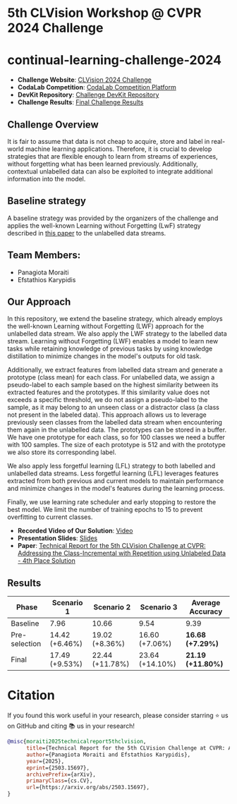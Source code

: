 # 5th CLVision Workshop @ CVPR 2024 Challenge
# continual-learning-challenge-2024

- **Challenge Website**: [CLVision 2024 Challenge](https://sites.google.com/view/clvision2024/challenge) 
- **CodaLab Competition**: [CodaLab Competition Platform](https://codalab.lisn.upsaclay.fr/competitions/17780)   
- **DevKit Repository**: [Challenge DevKit Repository](https://github.com/ContinualAI/clvision-challenge-2024)       
- **Challenge Results**: [Final Challenge Results](https://sites.google.com/view/clvision2024/challenge/challenge-results)   

## Challenge Overview
It is fair to assume that data is not cheap to acquire, store and label in real-world machine learning applications. Therefore, it is crucial to develop strategies that are flexible enough to learn from streams of experiences, without forgetting what has been learned previously. Additionally, contextual unlabelled data can also be exploited to integrate additional information into the model.

## Baseline strategy
A baseline strategy was provided by the organizers of the challenge and applies the well-known Learning without Forgetting (LwF) strategy described in [this paper](https://arxiv.org/abs/1606.09282) to the unlabelled data streams. 

## Team Members:
- Panagiota Moraiti 
- Efstathios Karypidis

## Our Approach
In this repository, we extend the baseline strategy, which already employs the well-known Learning without Forgetting (LWF) approach for the unlabelled data stream. We also apply the LWF strategy to the labelled data stream. 
Learning without Forgetting (LWF) enables a model to learn new tasks while retaining knowledge of previous tasks by using knowledge distillation to minimize changes in the model's outputs for old task.

Additionally, we extract features from labelled data stream and generate a prototype (class mean) for each class. For unlabelled data, we assign a pseudo-label to each sample based on the highest similarity between its extracted features and the prototypes. If this similarity value does not exceeds a specific threshold, we do not assign a pseudo-label to the sample, as it may belong to an unseen class or a distractor class (a class not present in the labeled data). This approach allows us to leverage previously seen classes from the labelled data stream when encountering them again in the unlabelled data. The prototypes can be stored in a buffer. We have one prototype for each class, so for 100 classes we need a buffer with 100 samples. The size of each prototype is 512 and with the prototype we also store its corresponding label.

We also apply less forgetful learning (LFL) strategy to both labelled and unlabelled data streams.
Less forgetful learning (LFL) leverages features extracted from both previous and current models to maintain performance and minimize changes in the model's features during the learning process.

Finally, we use learning rate scheduler and early stopping to restore the best model. We limit the number of training epochs to 15 to prevent overfitting to current classes.

- **Recorded Video of Our Solution**: [Video](https://drive.google.com/file/d/1Z0V8_36qyVzssQAZi36JcE-LokF706G6/view?usp=drive_link)  
- **Presentation Slides**: [Slides](https://drive.google.com/file/d/1Mkacx4i0VreI_Zceod7Jrc4TJJ08VG87/view?usp=drive_link)
- **Paper**: [Technical Report for the 5th CLVision Challenge at CVPR: Addressing the Class-Incremental with Repetition using Unlabeled Data - 4th Place Solution](https://arxiv.org/abs/2503.15697)

## Results	    
| Phase          | Scenario 1              | Scenario 2              | Scenario 3              | Average Accuracy   |
|----------------|-------------------------|-------------------------|-------------------------|--------------------|
| Baseline       | 7.96                    | 10.66                   | 9.54                    | 9.39               |
| Pre-selection  | 14.42 (+6.46%)          | 19.02 (+8.36%)          | 16.60 (+7.06%)          | **16.68 (+7.29%)** |
| Final          | 17.49 (+9.53%)          | 22.44 (+11.78%)         | 23.64 (+14.10%)         | **21.19 (+11.80%)**|

# Citation
If you found this work useful in your research, please consider starring ⭐ us on GitHub and citing 📚 us in your research!
```bibtex
@misc{moraiti2025technicalreport5thclvision,
      title={Technical Report for the 5th CLVision Challenge at CVPR: Addressing the Class-Incremental with Repetition using Unlabeled Data -- 4th Place Solution}, 
      author={Panagiota Moraiti and Efstathios Karypidis},
      year={2025},
      eprint={2503.15697},
      archivePrefix={arXiv},
      primaryClass={cs.CV},
      url={https://arxiv.org/abs/2503.15697}, 
}
```

